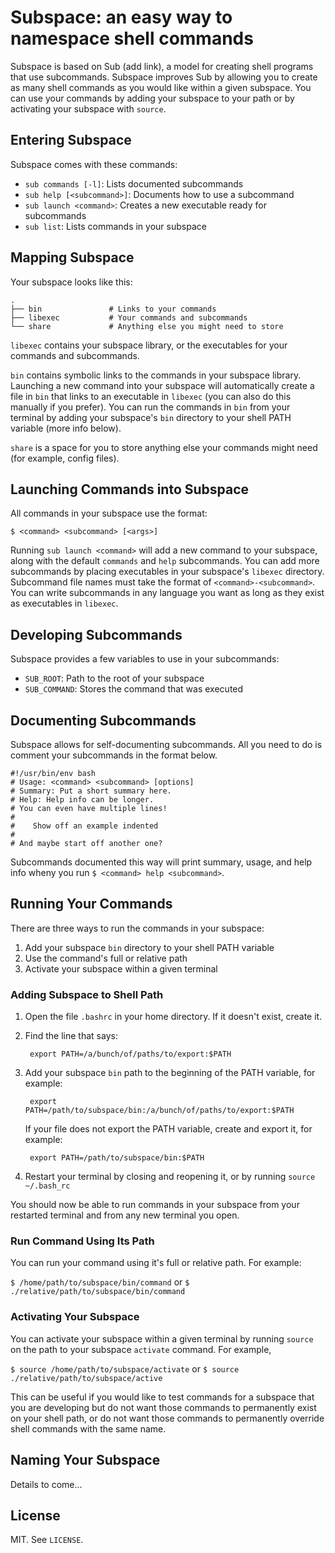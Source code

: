 # Subspace: an easy way to namespace shell commands

Subspace is based on Sub (add link), a model for creating shell programs that use subcommands. Subspace improves Sub by allowing you to create as many shell commands as you would like within a given subspace. You can use your commands by adding your subspace to your path or by activating your subspace with `source`.

## Entering Subspace

Subspace comes with these commands:

* `sub commands [-l]`: Lists documented subcommands
* `sub help [<subcommand>]`: Documents how to use a subcommand
* `sub launch <command>`: Creates a new executable ready for subcommands
* `sub list`: Lists commands in your subspace

## Mapping Subspace

Your subspace looks like this:

    .
    ├── bin               # Links to your commands
    ├── libexec           # Your commands and subcommands
    └── share             # Anything else you might need to store

`libexec` contains your subspace library, or the executables for your commands and subcommands. 

`bin` contains symbolic links to the commands in your subspace library. Launching a new command into your subspace will automatically create a file in `bin` that links to an executable in `libexec` (you can also do this manually if you prefer). You can run the commands in `bin` from your terminal by adding your subspace's `bin` directory to your shell PATH variable (more info below). 

`share` is a space for you to store anything else your commands might need (for example, config files).

## Launching Commands into Subspace

All commands in your subspace use the format:
    
    $ <command> <subcommand> [<args>]

Running `sub launch <command>` will add a new command to your subspace, along with the default `commands` and `help` subcommands. You can add more subcommands by placing executables in your subspace's `libexec` directory. Subcommand file names must take the format of `<command>-<subcommand>`. You can write subcommands in any language you want as long as they exist as executables in `libexec`.

## Developing Subcommands

Subspace provides a few variables to use in your subcommands:

* `SUB_ROOT`: Path to the root of your subspace
* `SUB_COMMAND`: Stores the command that was executed

## Documenting Subcommands

Subspace allows for self-documenting subcommands. All you need to do is comment your subcommands in the format below.

```
#!/usr/bin/env bash
# Usage: <command> <subcommand> [options]
# Summary: Put a short summary here.
# Help: Help info can be longer.
# You can even have multiple lines!
#
#    Show off an example indented
#
# And maybe start off another one?
```

Subcommands documented this way will print summary, usage, and help info wheny you run `$ <command> help <subcommand>`.

## Running Your Commands

There are three ways to run the commands in your subspace:

1. Add your subspace `bin` directory to your shell PATH variable
2. Use the command's full or relative path
3. Activate your subspace within a given terminal

### Adding Subspace to Shell Path

1. Open the file `.bashrc` in your home directory. If it doesn't exist, create it.
2. Find the line that says:

        export PATH=/a/bunch/of/paths/to/export:$PATH

3. Add your subspace `bin` path to the beginning of the PATH variable, for example:

        export PATH=/path/to/subspace/bin:/a/bunch/of/paths/to/export:$PATH

    If your file does not export the PATH variable, create and export it, for example:

        export PATH=/path/to/subspace/bin:$PATH

4. Restart your terminal by closing and reopening it, or by running `source ~/.bash_rc`

You should now be able to run commands in your subspace from your restarted terminal and from any new terminal you open.

### Run Command Using Its Path

You can run your command using it's full or relative path. For example:

`$ /home/path/to/subspace/bin/command` or `$ ./relative/path/to/subspace/bin/command`

### Activating Your Subspace

You can activate your subspace within a given terminal by running `source` on the path to your subspace `activate` command. For example,

`$ source /home/path/to/subspace/activate` or `$ source ./relative/path/to/subspace/active`

This can be useful if you would like to test commands for a subspace that you are developing but do not want those commands to permanently exist on your shell path, or do not want those commands to permanently override shell commands with the same name. 

## Naming Your Subspace

Details to come...

## License

MIT. See `LICENSE`.
